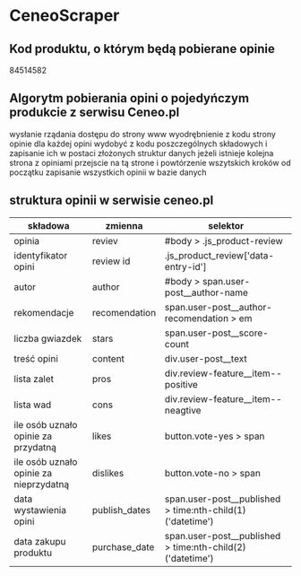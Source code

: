 # CeneoScraper

## Kod produktu, o którym będą pobierane opinie
84514582
## Algorytm pobierania opini o pojedyńczym produkcie z serwisu Ceneo.pl
wysłanie rządania dostępu do strony www 
wyodrębnienie z kodu strony opinie
dla każdej opini wydobyć z kodu poszczególnych składowych i zapisanie ich w postaci złożonych struktur danych
jeżeli istnieje kolejna strona z opiniami przejscie na tą strone i powtórzenie wszytskich kroków od początku
zapisanie wszystkich opinii w bazie danych

## struktura opinii w serwisie ceneo.pl

|składowa|zmienna|selektor|
|--------|-------|--------|
|opinia|reviev|#body > .js_product-review|
|identyfikator opini|review id|.js_product_review['data-entry-id']|
|autor|author|#body > span.user-post__author-name|
|rekomendacje|recomendation|span.user-post__author-recomendation > em|
|liczba gwiazdek|stars|span.user-post__score-count|
|treść opini|content|div.user-post__text|
|lista zalet|pros|div.review-feature__item--positive|
|lista wad|cons|div.review-feature__item--neagtive|
|ile osób uznało opinie za przydatną|likes|button.vote-yes > span|
|ile osób  uznało opinie za nieprzydatną|dislikes|button.vote-no > span|
|data wystawienia opini|publish_dates|span.user-post__published > time:nth-child(1)('datetime')|
|data zakupu produktu|purchase_date|span.user-post__published > time:nth-child(2)('datetime')|
